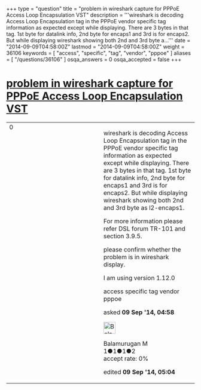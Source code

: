 +++
type = "question"
title = "problem in wireshark capture for PPPoE Access Loop Encapsulation VST"
description = '''wireshark is decoding Access Loop Encapsulation tag in the PPPoE vendor specific tag information as expected except while displaying. There are 3 bytes in that tag. 1st byte for datalink info, 2nd byte for encaps1 and 3rd is for encaps2. But while displaying wireshark showing both 2nd and 3rd byte a...'''
date = "2014-09-09T04:58:00Z"
lastmod = "2014-09-09T04:58:00Z"
weight = 36106
keywords = [ "access", "specific", "tag", "vendor", "pppoe" ]
aliases = [ "/questions/36106" ]
osqa_answers = 0
osqa_accepted = false
+++

<div class="headNormal">

# [problem in wireshark capture for PPPoE Access Loop Encapsulation VST](/questions/36106/problem-in-wireshark-capture-for-pppoe-access-loop-encapsulation-vst)

</div>

<div id="main-body">

<div id="askform">

<table id="question-table" style="width:100%;"><colgroup><col style="width: 50%" /><col style="width: 50%" /></colgroup><tbody><tr class="odd"><td style="width: 30px; vertical-align: top"><div class="vote-buttons"><span id="post-36106-upvote" class="ajax-command post-vote up" rel="nofollow" title="I like this post (click again to cancel)"> </span><div id="post-36106-score" class="post-score" title="current number of votes">0</div><span id="post-36106-downvote" class="ajax-command post-vote down" rel="nofollow" title="I dont like this post (click again to cancel)"> </span> <span id="favorite-mark" class="ajax-command favorite-mark" rel="nofollow" title="mark/unmark this question as favorite (click again to cancel)"> </span><div id="favorite-count" class="favorite-count"></div></div></td><td><div id="item-right"><div class="question-body"><p>wireshark is decoding Access Loop Encapsulation tag in the PPPoE vendor specific tag information as expected except while displaying. There are 3 bytes in that tag. 1st byte for datalink info, 2nd byte for encaps1 and 3rd is for encaps2. But while displaying wireshark showing both 2nd and 3rd byte as l2-encaps1.</p><p>For more information please refer DSL forum TR-101 and section 3.9.5.</p><p>please confirm whether the problem is in wireshark display.</p><p>I am using version 1.12.0</p></div><div id="question-tags" class="tags-container tags"><span class="post-tag tag-link-access" rel="tag" title="see questions tagged &#39;access&#39;">access</span> <span class="post-tag tag-link-specific" rel="tag" title="see questions tagged &#39;specific&#39;">specific</span> <span class="post-tag tag-link-tag" rel="tag" title="see questions tagged &#39;tag&#39;">tag</span> <span class="post-tag tag-link-vendor" rel="tag" title="see questions tagged &#39;vendor&#39;">vendor</span> <span class="post-tag tag-link-pppoe" rel="tag" title="see questions tagged &#39;pppoe&#39;">pppoe</span></div><div id="question-controls" class="post-controls"></div><div class="post-update-info-container"><div class="post-update-info post-update-info-user"><p>asked <strong>09 Sep '14, 04:58</strong></p><img src="https://secure.gravatar.com/avatar/fa4418644c86313f21c0e50a97e34d96?s=32&amp;d=identicon&amp;r=g" class="gravatar" width="32" height="32" alt="Balamurugan%20M&#39;s gravatar image" /><p><span>Balamurugan M</span><br />
<span class="score" title="1 reputation points">1</span><span title="1 badges"><span class="badge1">●</span><span class="badgecount">1</span></span><span title="1 badges"><span class="silver">●</span><span class="badgecount">1</span></span><span title="2 badges"><span class="bronze">●</span><span class="badgecount">2</span></span><br />
<span class="accept_rate" title="Rate of the user&#39;s accepted answers">accept rate:</span> <span title="Balamurugan M has no accepted answers">0%</span></p></div><div class="post-update-info post-update-info-edited"><p><span> edited <strong>09 Sep '14, 05:04</strong> </span></p></div></div><div id="comments-container-36106" class="comments-container"></div><div id="comment-tools-36106" class="comment-tools"></div><div class="clear"></div><div id="comment-36106-form-container" class="comment-form-container"></div><div class="clear"></div></div></td></tr></tbody></table>

</div>

</div>

